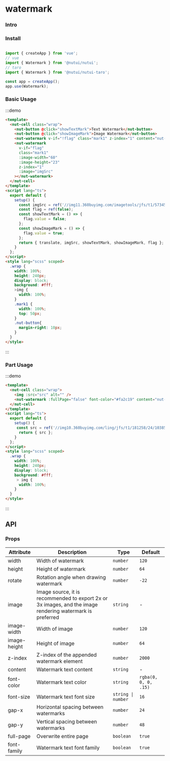 # watermark 

### Intro

### Install

```javascript 

import { createApp } from 'vue';
// vue
import { Watermark } from '@nutui/nutui';
// taro
import { Watermark } from '@nutui/nutui-taro';

const app = createApp();
app.use(Watermark);

```

### Basic Usage

:::demo

```html
<template>
  <nut-cell class="wrap">
    <nut-button @click="showTextMark">Text Watermark</nut-button>
    <nut-button @click="showImageMark">Image Watermark</nut-button>
    <nut-watermark v-if="!flag" class="mark1" z-index="1" content="nut-ui-water-mark"></nut-watermark>
    <nut-watermark
      v-if="flag"
      class="mark1"
      :image-width="60"
      :image-height="23"
      z-index="1"
      :image="imgSrc"
    ></nut-watermark>
  </nut-cell>
</template>
<script lang="ts">
  export default {
    setup() {
      const imgSrc = ref('//img11.360buyimg.com/imagetools/jfs/t1/57345/6/20069/8019/62b995cdEd96fef03/51d3302dfeccd1d2.png');
      const flag = ref(false);
      const showTextMark = () => {
        flag.value = false;
      };
      const showImageMark = () => {
        flag.value = true;
      };
      return { translate, imgSrc, showTextMark, showImageMark, flag };
    }
  };
</script>
<style lang="scss" scoped>
  .wrap {
    width: 100%;
    height: 240px;
    display: block;
    background: #fff;
    >img {
      width: 100%;
    }
    .mark1 {
      width: 100%;
      top: 50px;
    }
    .nut-button{
      margin-right: 10px;
    }
  }
</style>
```
:::

### Part Usage
:::demo

```html
<template>
  <nut-cell class="wrap">
    <img :src="src" alt="" />
    <nut-watermark :fullPage="false" font-color="#fa2c19" content="nut-ui"></nut-watermark>
  </nut-cell>
</template>
<script lang="ts">
  export default {
    setup() {
     const src = ref('//img10.360buyimg.com/ling/jfs/t1/181258/24/10385/53029/60d04978Ef21f2d42/92baeb21f907cd24.jpg');
      return { src };
    }
  };
</script>
<style lang="scss" scoped>
  .wrap {
    width: 100%;
    height: 240px;
    display: block;
    background: #fff;
     > img {
      width: 100%;
    }
  }
</style>
```
:::
## API

### Props
| Attribute         | Description                             | Type   | Default           |
|--------------|----------------------------------|--------|------------------|
| width       | Width of watermark     | `number`           | `120`                |
| height      | Height of watermark               | `number`           | `64`                 |
| rotate      | Rotation angle when drawing watermark   | `number`           | `-22`                |
| image       | Image source, it is recommended to export 2x or 3x images, and the image rendering watermark is preferred | `string`           | -                    |
| image-width  | Width of image                                             | `number`           | `120`                |
| image-height | Height of image                                             | `number`           | `64`                 |
| z-index      | Z-index of the appended watermark element                             | `number`           | `2000`               |
| content     | Watermark text content                                         | `string`           | -                    |
| font-color   | Watermark text color                                         | `string`           | `rgba(0, 0, 0, .15)` |
| font-size    | Watermark text font size                                             | `string \| number` | `16`                 |
| gap-x        | Horizontal spacing between watermarks                                   | `number`           | `24`                 |
| gap-y        | Vertical spacing between watermarks                                   | `number`           | `48`                 |
| full-page    | Overwrite entire page                                     | `boolean`          | `true`               |
| font-family  | Watermark text font family                  | `boolean`          | `true`               |

